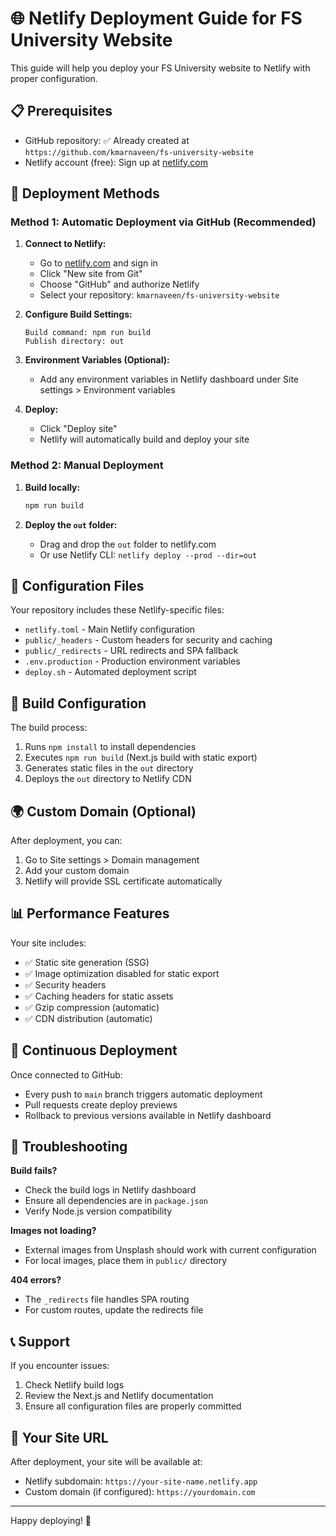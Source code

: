 # 🌐 Netlify Deployment Guide for FS University Website

This guide will help you deploy your FS University website to Netlify with proper configuration.

## 📋 Prerequisites

- GitHub repository: ✅ Already created at `https://github.com/kmarnaveen/fs-university-website`
- Netlify account (free): Sign up at [netlify.com](https://netlify.com)

## 🚀 Deployment Methods

### Method 1: Automatic Deployment via GitHub (Recommended)

1. **Connect to Netlify:**
   - Go to [netlify.com](https://netlify.com) and sign in
   - Click "New site from Git"
   - Choose "GitHub" and authorize Netlify
   - Select your repository: `kmarnaveen/fs-university-website`

2. **Configure Build Settings:**
   ```
   Build command: npm run build
   Publish directory: out
   ```

3. **Environment Variables (Optional):**
   - Add any environment variables in Netlify dashboard under Site settings > Environment variables

4. **Deploy:**
   - Click "Deploy site"
   - Netlify will automatically build and deploy your site

### Method 2: Manual Deployment

1. **Build locally:**
   ```bash
   npm run build
   ```

2. **Deploy the `out` folder:**
   - Drag and drop the `out` folder to netlify.com
   - Or use Netlify CLI: `netlify deploy --prod --dir=out`

## 📁 Configuration Files

Your repository includes these Netlify-specific files:

- `netlify.toml` - Main Netlify configuration
- `public/_headers` - Custom headers for security and caching
- `public/_redirects` - URL redirects and SPA fallback
- `.env.production` - Production environment variables
- `deploy.sh` - Automated deployment script

## 🔧 Build Configuration

The build process:
1. Runs `npm install` to install dependencies
2. Executes `npm run build` (Next.js build with static export)
3. Generates static files in the `out` directory
4. Deploys the `out` directory to Netlify CDN

## 🌍 Custom Domain (Optional)

After deployment, you can:
1. Go to Site settings > Domain management
2. Add your custom domain
3. Netlify will provide SSL certificate automatically

## 📊 Performance Features

Your site includes:
- ✅ Static site generation (SSG)
- ✅ Image optimization disabled for static export
- ✅ Security headers
- ✅ Caching headers for static assets
- ✅ Gzip compression (automatic)
- ✅ CDN distribution (automatic)

## 🔄 Continuous Deployment

Once connected to GitHub:
- Every push to `main` branch triggers automatic deployment
- Pull requests create deploy previews
- Rollback to previous versions available in Netlify dashboard

## 🚨 Troubleshooting

**Build fails?**
- Check the build logs in Netlify dashboard
- Ensure all dependencies are in `package.json`
- Verify Node.js version compatibility

**Images not loading?**
- External images from Unsplash should work with current configuration
- For local images, place them in `public/` directory

**404 errors?**
- The `_redirects` file handles SPA routing
- For custom routes, update the redirects file

## 📞 Support

If you encounter issues:
1. Check Netlify build logs
2. Review the Next.js and Netlify documentation
3. Ensure all configuration files are properly committed

## 🎉 Your Site URL

After deployment, your site will be available at:
- Netlify subdomain: `https://your-site-name.netlify.app`
- Custom domain (if configured): `https://yourdomain.com`

---

Happy deploying! 🚀
